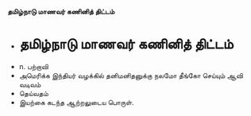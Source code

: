 **தமிழ்நாடு மாணவர் கணினித் திட்டம்**
- # தமிழ்நாடு மாணவர் கணினித் திட்டம்
- n. பற்றாவி
- அமெரிக்க இந்தியர் வழக்கில் தனிமனிதனுக்கு நலமோ தீங்கோ செய்யும் ஆவி வடிவம்
- தெய்வதம்
- இயற்கை கடந்த ஆற்றலுடைய பொருள்.

